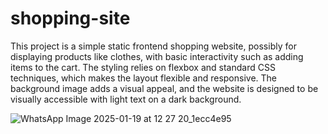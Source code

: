 # shopping-site

This project is a simple static frontend shopping website, possibly for displaying products like clothes, with basic interactivity such as adding items to the cart. 
The styling relies on flexbox and standard CSS techniques, which makes the layout flexible and responsive. 
The background image adds a visual appeal, and the website is designed to be visually accessible with light text on a dark background.

![WhatsApp Image 2025-01-19 at 12 27 20_1ecc4e95](https://github.com/user-attachments/assets/0fe96517-cd38-4db0-91f8-756bc68957fc)
